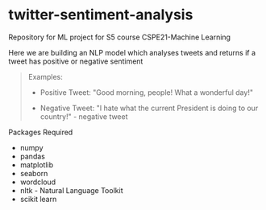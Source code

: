 # twitter-sentiment-analysis
Repository for ML project for S5 course CSPE21-Machine Learning

Here we are building an NLP model which analyses tweets and returns if a tweet has positive or negative sentiment

>Examples:
>
> - Positive Tweet: "Good morning, people! What a wonderful day!"
>
> - Negative Tweet: "I hate what the current President is doing to our country!" - negative tweet

Packages Required

- numpy
- pandas
- matplotlib
- seaborn
- wordcloud
- nltk - Natural Language Toolkit
- scikit learn
